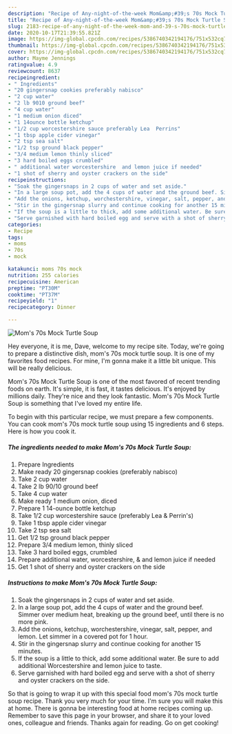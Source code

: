 ```yaml
---
description: "Recipe of Any-night-of-the-week Mom&amp;#39;s 70s Mock Turtle Soup"
title: "Recipe of Any-night-of-the-week Mom&amp;#39;s 70s Mock Turtle Soup"
slug: 2183-recipe-of-any-night-of-the-week-mom-and-39-s-70s-mock-turtle-soup
date: 2020-10-17T21:39:55.821Z
image: https://img-global.cpcdn.com/recipes/5386740342194176/751x532cq70/moms-70s-mock-turtle-soup-recipe-main-photo.jpg
thumbnail: https://img-global.cpcdn.com/recipes/5386740342194176/751x532cq70/moms-70s-mock-turtle-soup-recipe-main-photo.jpg
cover: https://img-global.cpcdn.com/recipes/5386740342194176/751x532cq70/moms-70s-mock-turtle-soup-recipe-main-photo.jpg
author: Mayme Jennings
ratingvalue: 4.9
reviewcount: 8637
recipeingredient:
- " Ingredients"
- "20 gingersnap cookies preferably nabisco"
- "2 cup water"
- "2 lb 9010 ground beef"
- "4 cup water"
- "1 medium onion diced"
- "1 14ounce bottle ketchup"
- "1/2 cup worcestershire sauce preferably Lea  Perrins"
- "1 tbsp apple cider vinegar"
- "2 tsp sea salt"
- "1/2 tsp ground black pepper"
- "3/4 medium lemon thinly sliced"
- "3 hard boiled eggs crumbled"
- " additional water worcestershire  and lemon juice if needed"
- "1 shot of sherry and oyster crackers on the side"
recipeinstructions:
- "Soak the gingersnaps in 2 cups of water and set aside."
- "In a large soup pot, add the 4 cups of water and the ground beef. Simmer over medium heat, breaking up the ground beef, until there is no more pink."
- "Add the onions, ketchup, worchestershire, vinegar, salt, pepper, and lemon. Let simmer in a covered pot for 1 hour."
- "Stir in the gingersnap slurry and continue cooking for another 15 minutes."
- "If the soup is a little to thick, add some additional water. Be sure to add additional Worcestershire and lemon juice to taste."
- "Serve garnished with hard boiled egg and serve with a shot of sherry and oyster crackers on the side."
categories:
- Recipe
tags:
- moms
- 70s
- mock

katakunci: moms 70s mock 
nutrition: 255 calories
recipecuisine: American
preptime: "PT30M"
cooktime: "PT37M"
recipeyield: "1"
recipecategory: Dinner

---
```



![Mom&#39;s 70s Mock Turtle Soup](https://img-global.cpcdn.com/recipes/5386740342194176/751x532cq70/moms-70s-mock-turtle-soup-recipe-main-photo.jpg)

Hey everyone, it is me, Dave, welcome to my recipe site. Today, we're going to prepare a distinctive dish, mom&#39;s 70s mock turtle soup. It is one of my favorites food recipes. For mine, I'm gonna make it a little bit unique. This will be really delicious.

Mom&#39;s 70s Mock Turtle Soup is one of the most favored of recent trending foods on earth. It's simple, it is fast, it tastes delicious. It's enjoyed by millions daily. They're nice and they look fantastic. Mom&#39;s 70s Mock Turtle Soup is something that I've loved my entire life.




To begin with this particular recipe, we must prepare a few components. You can cook mom&#39;s 70s mock turtle soup using 15 ingredients and 6 steps. Here is how you cook it.

<!--inarticleads1-->

##### The ingredients needed to make Mom&#39;s 70s Mock Turtle Soup:

1. Prepare  Ingredients
1. Make ready 20 gingersnap cookies (preferably nabisco)
1. Take 2 cup water
1. Take 2 lb 90/10 ground beef
1. Take 4 cup water
1. Make ready 1 medium onion, diced
1. Prepare 1 14-ounce bottle ketchup
1. Take 1/2 cup worcestershire sauce (preferably Lea &amp; Perrin&#39;s)
1. Take 1 tbsp apple cider vinegar
1. Take 2 tsp sea salt
1. Get 1/2 tsp ground black pepper
1. Prepare 3/4 medium lemon, thinly sliced
1. Take 3 hard boiled eggs, crumbled
1. Prepare  additional water, worcestershire, &amp; and lemon juice if needed
1. Get 1 shot of sherry and oyster crackers on the side




<!--inarticleads2-->

##### Instructions to make Mom&#39;s 70s Mock Turtle Soup:

1. Soak the gingersnaps in 2 cups of water and set aside.
1. In a large soup pot, add the 4 cups of water and the ground beef. Simmer over medium heat, breaking up the ground beef, until there is no more pink.
1. Add the onions, ketchup, worchestershire, vinegar, salt, pepper, and lemon. Let simmer in a covered pot for 1 hour.
1. Stir in the gingersnap slurry and continue cooking for another 15 minutes.
1. If the soup is a little to thick, add some additional water. Be sure to add additional Worcestershire and lemon juice to taste.
1. Serve garnished with hard boiled egg and serve with a shot of sherry and oyster crackers on the side.




So that is going to wrap it up with this special food mom&#39;s 70s mock turtle soup recipe. Thank you very much for your time. I'm sure you will make this at home. There is gonna be interesting food at home recipes coming up. Remember to save this page in your browser, and share it to your loved ones, colleague and friends. Thanks again for reading. Go on get cooking!
